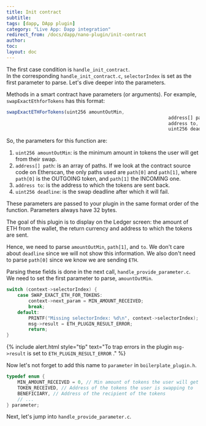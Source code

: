 ```yaml
---
title: Init contract
subtitle:
tags: [dapp, DApp plugin]
category: "Live App: Dapp integration"
redirect_from: /docs/dapp/nano-plugin/init-contract
author:
toc:
layout: doc
---
```


The first case condition is `handle_init_contract`.  
In the corresponding `handle_init_contract.c`, `selectorIndex` is set as the first parameter to parse. Let's dive deeper into the parameters.

Methods in a smart contract have parameters (or arguments). For example, `swapExactEthforTokens` has this format:

```js
swapExactETHForTokens(uint256 amountOutMin,
                                                           address[] path,
                                                           address to,
                                                           uint256 deadline)
```

So, the parameters for this function are:
1. `uint256 amountOutMin`: is the minimum amount in tokens the user will get from their swap.
2. `address[] path`: is an array of paths. If we look at the contract source code on Etherscan, the only paths used are `path[0]` and `path[1]`, where `path[0]` is the OUTGOING token, and `path[1]` the INCOMING one.
3. `address to`: is the address to which the tokens are sent back.
4. `uint256 deadline`: is the swap deadline after which it will fail.

These parameters are passed to your plugin in the same format order of the function. Parameters always have 32 bytes. 

The goal of this plugin is to display on the Ledger screen: the amount of ETH from the wallet, the return currency and address to which the tokens are sent.

Hence, we need to parse `amountOutMin`, `path[1]`, and `to`. We don't care about `deadline` since we will not show this information. We also don't need to parse `path[0]` since we know we are sending `ETH`.

Parsing these fields is done in the next call, `handle_provide_parameter.c`. We need to set the first parameter to parse, `amountOutMin`.

```c
switch (context->selectorIndex) {
    case SWAP_EXACT_ETH_FOR_TOKENS:
        context->next_param = MIN_AMOUNT_RECEIVED;
        break;
    default:
        PRINTF("Missing selectorIndex: %d\n", context->selectorIndex);
        msg->result = ETH_PLUGIN_RESULT_ERROR;
        return;
}
```

<!--  -->
{% include alert.html style="tip" text="To trap errors in the plugin <code>msg->result</code> is set to <code>ETH_PLUGIN_RESULT_ERROR</code>
." %}
<!--  -->

Now let's not forget to add this name to `parameter` in `boilerplate_plugin.h`.

```c
typedef enum {
    MIN_AMOUNT_RECEIVED = 0, // Min amount of tokens the user will get
    TOKEN_RECEIVED, // Address of the tokens the user is swapping to
    BENEFICIARY, // Address of the recipient of the tokens
    // ...
} parameter;
```

Next, let's jump into `handle_provide_parameter.c`.



